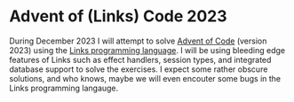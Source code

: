 # Advent of (Links) Code 2023

During December 2023 I will attempt to solve [Advent of Code](https://adventofcode.com/) (version 2023) using the [Links programming language](https://links-lang.org). I will be using bleeding edge features of Links such as effect handlers, session types, and integrated database support to solve the exercises. I expect some rather obscure solutions, and who knows, maybe we will even encouter some bugs in the Links programming langauge.

